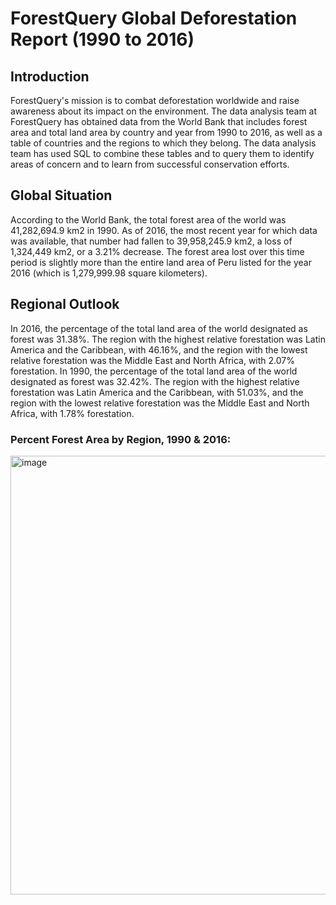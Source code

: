 # ForestQuery Global Deforestation Report (1990 to 2016)

## Introduction
ForestQuery's mission is to combat deforestation worldwide and raise awareness about its impact on the environment. The data analysis team at ForestQuery has obtained data from the World Bank that includes forest area and total land area by country and year from 1990 to 2016, as well as a table of countries and the regions to which they belong. The data analysis team has used SQL to combine these tables and to query them to identify areas of concern and to learn from successful conservation efforts.

## Global Situation
According to the World Bank, the total forest area of the world was 41,282,694.9 km2 in 1990. As of 2016, the most recent year for which data was available, that number had fallen to 39,958,245.9 km2, a loss of 1,324,449 km2, or a 3.21% decrease. The forest area lost over this time period is slightly more than the entire land area of Peru listed for the year 2016 (which is 1,279,999.98 square kilometers).

## Regional Outlook
In 2016, the percentage of the total land area of the world designated as forest was 31.38%. The region with the highest relative forestation was Latin America and the Caribbean, with 46.16%, and the region with the lowest relative forestation was the Middle East and North Africa, with 2.07% forestation. In 1990, the percentage of the total land area of the world designated as forest was 32.42%. The region with the highest relative forestation was Latin America and the Caribbean, with 51.03%, and the region with the lowest relative forestation was the Middle East and North Africa, with 1.78% forestation.

### Percent Forest Area by Region, 1990 & 2016:

<img width="702" alt="image" src="https://user-images.githubusercontent.com/114598836/236277182-495fedcf-f8f9-4c04-bd0b-f8c1670a9e3e.png">
